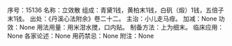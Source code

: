序号：15136
名称：立效散
组成：青黛1钱，黄柏末1钱，白矾（煅）1钱，五倍子末1钱。
出处：《丹溪心法附余》卷二十二。
主治：小儿走马疳。
加减：None
功效：None
用法用量：用米泔水搅，口内贴。
制备方法：上为细末。
临床应用：None
各家论述：None
用药禁忌：None
附注：None
